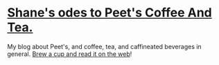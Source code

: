 # [Shane's odes to Peet's Coffee And Tea.](https://whyilovepeets.com/)

My blog about Peet's, and coffee, tea, and caffineated beverages in general.  [Brew a cup and read it on the web](https://whyilovepeets.com/)!

